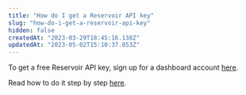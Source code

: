 ```yaml
---
title: "How do I get a Reservoir API key"
slug: "how-do-i-get-a-reservoir-api-key"
hidden: false
createdAt: "2023-03-29T18:45:16.138Z"
updatedAt: "2023-05-02T15:10:37.053Z"
---
```

To get a free Reservoir API key, sign up for a dashboard account [here](https://dashboard.reservoir.tools). 

Read how to do it step by step [here](https://docs.reservoir.tools/reference/rate-limits).